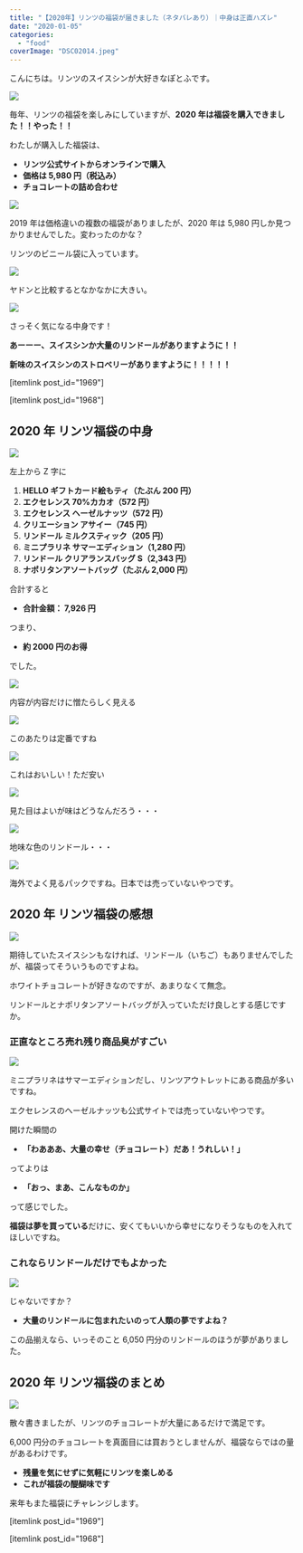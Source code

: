 ```yaml
---
title: "【2020年】リンツの福袋が届きました（ネタバレあり）｜中身は正直ハズレ"
date: "2020-01-05"
categories:
  - "food"
coverImage: "DSC02014.jpeg"
---
```


こんにちは。リンツのスイスシンが大好きなぽとふです。

![](images/DSC02001.jpeg)

毎年、リンツの福袋を楽しみにしていますが、**2020 年は福袋を購入できました！！やった！！**

わたしが購入した福袋は、

- **リンツ公式サイトからオンラインで購入**
- **価格は 5,980 円（税込み）**
- **チョコレートの詰め合わせ**

![](images/image-6.png)

2019 年は価格違いの複数の福袋がありましたが、2020 年は 5,980 円しか見つかりませんでした。変わったのかな？

リンツのビニール袋に入っています。

![](images/DSC02005.jpeg)

ヤドンと比較するとなかなかに大きい。

![](images/DSC02004.jpeg)

さっそく気になる中身です！

**あーーー、スイスシンか大量のリンドールがありますように！！**

**新味のスイスシンのストロベリーがありますように！！！！！**

\[itemlink post_id="1969"\]

\[itemlink post_id="1968"\]

## 2020 年 リンツ福袋の中身

![](images/DSC02006.jpeg)

左上から Z 字に

1. **HELLO ギフトカード絵もティ（たぶん 200 円）**
2. **エクセレンス 70%カカオ（572 円）**
3. **エクセレンス ヘーゼルナッツ（572 円）**
4. **クリエーション アサイー（745 円）**
5. **リンドール ミルクスティック（205 円）**
6. **ミニプラリネ サマーエディション（1,280 円）**
7. **リンドール クリアランスバッグ S（2,343 円）**
8. **ナポリタンアソートバッグ（たぶん 2,000 円）**

合計すると

- **合計金額： 7,926 円**

つまり、

- **約 2000 円のお得**

でした。

![](images/DSC02011.jpeg)

内容が内容だけに憎たらしく見える

![](images/DSC02013.jpeg)

このあたりは定番ですね

![](images/DSC02012.jpeg)

これはおいしい！ただ安い

![](images/DSC02010.jpeg)

見た目はよいが味はどうなんだろう・・・

![](images/DSC02009.jpeg)

地味な色のリンドール・・・

![](images/DSC02008.jpeg)

海外でよく見るパックですね。日本では売っていないやつです。

## 2020 年 リンツ福袋の感想

![](images/DSC02007.jpeg)

期待していたスイスシンもなければ、リンドール（いちご）もありませんでしたが、福袋ってそういうものですよね。

ホワイトチョコレートが好きなのですが、あまりなくて無念。

リンドールとナポリタンアソートバッグが入っていただけ良しとする感じですか。

### 正直なところ売れ残り商品臭がすごい

![](images/DSC02015.jpeg)

ミニプラリネはサマーエディションだし、リンツアウトレットにある商品が多いですね。

エクセレンスのヘーゼルナッツも公式サイトでは売っていないやつです。

開けた瞬間の

- **「わあああ、大量の幸せ（チョコレート）だあ！うれしい！」**

ってよりは

- **「おっ、まあ、こんなものか」**

って感じでした。

**福袋は夢を買っている**だけに、安くてもいいから幸せになりそうなものを入れてほしいですね。

### これならリンドールだけでもよかった

![](images/DSC02009.jpeg)

じゃないですか？

- **大量のリンドールに包まれたいのって人類の夢ですよね？**

この品揃えなら、いっそのこと 6,050 円分のリンドールのほうが夢がありました。

## 2020 年 リンツ福袋のまとめ

![](images/DSC02011.jpeg)

散々書きましたが、リンツのチョコレートが大量にあるだけで満足です。

6,000 円分のチョコレートを真面目には買おうとしませんが、福袋ならではの量があるわけです。

- **残量を気にせずに気軽にリンツを楽しめる**
- **これが福袋の醍醐味です**

来年もまた福袋にチャレンジします。

\[itemlink post_id="1969"\]

\[itemlink post_id="1968"\]
